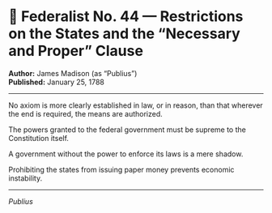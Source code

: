 # 📜 Federalist No. 44 — Restrictions on the States and the “Necessary and Proper” Clause

**Author:** James Madison (as “Publius”)  
**Published:** January 25, 1788

---

No axiom is more clearly established in law, or in reason, than that wherever the end is required, the means are authorized.

The powers granted to the federal government must be supreme to the Constitution itself.

A government without the power to enforce its laws is a mere shadow.

Prohibiting the states from issuing paper money prevents economic instability.

---

*Publius*
